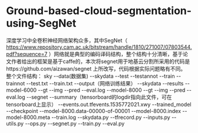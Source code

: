 # Ground-based-cloud-segmentation-using-SegNet
深度学习中全卷积神经网络架构众多，其中SegNet（ https://www.repository.cam.ac.uk/bitstream/handle/1810/271007/07803544.pdf?sequence=7 ）网络就是典型的编码译码结构，整个结构十分清晰，基于论文作者给出的框架是基于caffe的，本次将segnet用于地基云分割所采用的代码是https://github.com/aizawan/segnet 上所改写，代码根据实际问题略有不同。
  整个文件结构：
  sky
    --data(数据集)
       --skydata
       --test
       --testannot
       --train
       --trainnot
       --test.txt
       --train.txt
   --output（网络训练结果）
    --skydata
      --results
        --model-6000
          --gt
          --img
          --pred
          --eval.log
        --model-8000
          --gt
          --img
          --pred
          --eval.log
      --segnet
        --summary（tensorboard的logdir指向此文件，可在tensorboard上显示）
          --events.out.tfevents.1535772021.xwy
        --trained_model
          --checkpoint
          --model-8000.data-00000-of-00001
          --model-8000.index
          --model-8000.meta
        --train.log
  --skydata.py
  --tfrecord.py
  --inputs.py
  --utils.py
  --ops.py
  --segnet.py
  --train.py
  --eval.py
  
